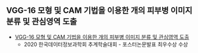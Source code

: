## VGG-16 모형 및 CAM 기법을 이용한 개의 피부병 이미지 분류 및 관심영역 도출
- [VGG-16 모형 및 CAM 기법을 이용한 개의 피부병 이미지 분류 및 관심영역 도출](https://seminj.github.io/files/2020_paper.pdf) <br>
  - 2020 한국데이터정보과학회 추계학술대회 - 포스터논문발표 최우수상 수상 <br>
